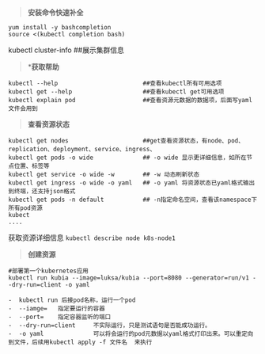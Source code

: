 >**安装命令快速补全**
```shell
yum install -y bashcompletion
source <(kubectl completion bash)
```
kubectl cluster-info  ##展示集群信息



>***获取帮助**
```shell
kubectl --help                        ##查看kubectl所有可用选项
kubectl get --help                    ##查看kubectl get可用选项
kubectl explain pod                   ##查看资源元数据的数据项，后面写yaml文件会用到
```

>**查看资源状态**
```shell
kubectl get nodes                     ##get查看资源状态，有node、pod、replication、deployment、service、ingress、
kubectl get pods -o wide              ## -o wide 显示更详细信息，如所在节点位置、标签等
kubectl get service -o wide -w        ## -w 动态刷新状态
kubectl get ingress -o wide -o yaml   ## -o yaml 将资源状态已yaml格式输出到终端，还支持json格式
kubectl get pods -n default           ## -n指定命名空间，查看该namespace下所有pod资源
kubect
....
```
获取资源详细信息
`kubectl describe node k8s-node1`

>**创建资源**
```shell
#部署第一个kubernetes应用
kubectl run kubia --image=luksa/kubia --port=8080 --generator=run/v1 --dry-run=client -o yaml

-  kubectl run 后接pod名称，运行一个pod
-  --iamge=   指定要运行的容器
-  --port=    指定容器监听的端口
-  --dry-run=client     不实际运行，只是测试语句是否能成功运行。
-  -o yaml              可以将会运行的pod元数据以yaml格式打印出来。可以重定向到文件，后续用kubectl apply -f 文件名  来执行
```
